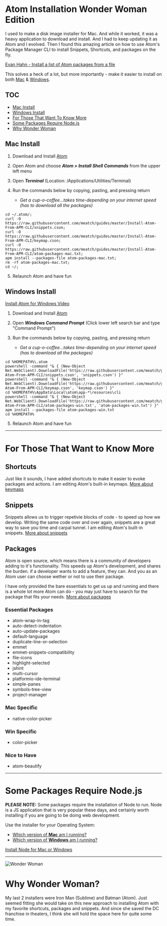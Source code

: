 # Atom Installation Wonder Woman Edition

I used to make a disk image installer for Mac. And while it worked, it was a heavy application to download and install. And I had to keep updating it as Atom and I evolved. Then I found this amazing article on how to use Atom's Package Manager CLI to install Snippets, Shortcuts, and packages on the fly.

<a href="https://evanhahn.com/atom-apm-install-list/" target="_blank">
    Evan Hahn - Install a list of Atom packages from a file
</a>

This solves a heck of a lot, but more importantly - make it easier to install on both [Mac](#mac-install) & [Windows](#windows-install).

## TOC

* [Mac Install](#mac-install)
* [Windows Install](#windows-install)
* [For Those That Want To Know More](#for-those-that-want-to-know-more)
* [Some Packages Require Node.js](#some-packages-require-nodejs)
* [Why Wonder Woman](#why-wonder-woman)


## Mac Install

1. Download and Install <a href="https://atom.io/" target="atom">Atom</a>

2. Open Atom and choose ***Atom > Install Shell Commands*** from the upper left menu

3. Open ***Terminal*** (Location: /Applications/Utilities/Terminal)

4. Run the commands below by copying, pasting, and pressing return
    * *Get a cup-o-coffee...takes time-depending on your internet speed (has to download all the packages)*

```
cd ~/.atom/;
curl -O https://raw.githubusercontent.com/meatch/guides/master/Install-Atom-From-APM-CLI/snippets.cson;
curl -O https://raw.githubusercontent.com/meatch/guides/master/Install-Atom-From-APM-CLI/keymap.cson;
curl -O https://raw.githubusercontent.com/meatch/guides/master/Install-Atom-From-APM-CLI/atom-packages-mac.txt;
apm install --packages-file atom-packages-mac.txt;  
rm -rf atom-packages-mac.txt;
cd ~/;
```

5. Relaunch Atom and have fun

## Windows Install

<a href="https://enspyred.com/assets/repo/Windows-Install-Web-Software/2-Atom.mp4" target="windows-atom-video">
	Install Atom for Windows Video
</a>

1. Download and Install <a href="https://atom.io/" target="atom">Atom</a>

2. Open ***Windows Command Prompt*** (Click lower left search bar and type "Command Prompt")

3. Run the commands below by copying, pasting, and pressing return
    * *Get a cup-o-coffee...takes time-depending on your internet speed (has to download all the packages)*

```
cd %HOMEPATH%\.atom
powershell -command "& { (New-Object Net.WebClient).DownloadFile('https://raw.githubusercontent.com/meatch/guides/master/Install-Atom-From-APM-CLI/snippets.cson', 'snippets.cson') }"
powershell -command "& { (New-Object Net.WebClient).DownloadFile('https://raw.githubusercontent.com/meatch/guides/master/Install-Atom-From-APM-CLI/keymap.cson', 'keymap.cson') }"
cd %HOMEPATH%\AppData\Local\atom\app-*\resources\cli
powershell -command "& { (New-Object Net.WebClient).DownloadFile('https://raw.githubusercontent.com/meatch/guides/master/Install-Atom-From-APM-CLI/atom-packages-win.txt', 'atom-packages-win.txt') }"
apm install --packages-file atom-packages-win.txt
cd %HOMEPATH%
```

5. Relaunch Atom and have fun

---

# For Those That Want to Know More

## Shortcuts
Just like it sounds, I have added shortcuts to make it easier to evoke packages and actions. I am editing Atom's built-in keymaps.
<a
    class="btn btn-primary"
    href="http://flight-manual.atom.io/behind-atom/sections/keymaps-in-depth/"
    target="keymaps"
    >
    More about keymaps
</a>


## Snippets
Snippets allows us to trigger repetivie blocks of code - to speed up how we develop. Writing the same code over and over again, snippets are a great way to save you time and carpal tunnel. I am editing Atom's built-in snippets.
<a
    class="btn btn-primary"
    href="http://flight-manual.atom.io/using-atom/sections/snippets/"
    target="snippets"
    >
    More about snippets
</a>


## Packages
Atom is open source, which means there is a community of developers adding to it's functionality. This speeds up Atom's development, and shares the burden. if a developer wants to add a feature, they can. And you as an Atom user can choose wether or not to use their package.

I have only provided the bare essentials to get us up and running and there is a whole lot more Atom can do - you may just have to search for the package that fits your needs.
<a
    class="btn btn-primary"
    href="http://flight-manual.atom.io/using-atom/sections/atom-packages/"
    target="packages"
    >
    More about packages
</a>

### Essential Packages
* atom-wrap-in-tag
* auto-detect-indentation
* auto-update-packages
* default-language
* duplicate-line-or-selection
* emmet
* emmet-snippets-compatibility
* file-icons
* highlight-selected
* jshint
* multi-cursor
* platformio-ide-terminal
* simple-panes
* symbols-tree-view
* project-manager

### Mac Specific
* native-color-picker

### Win Specific
* color-picker

### Nice to Have
* atom-beautify

---

# Some Packages Require Node.js
**PLEASE NOTE:** Some packages require the installation of Node to run. Node is a JS application that is very popular these days, and certainly worth installing if you are going to be doing web development.

Use the installer for your Operating System:

* [ Which version of **Mac** am I running? ](https://support.apple.com/en-us/HT201260)
* [ Which version of **Windows** am I running? ](https://support.microsoft.com/en-us/help/13443/windows-which-operating-system)

[Install Node for Mac or Windows](https://nodejs.org/en/download/)

---

![Wonder Woman](https://upload.wikimedia.org/wikipedia/en/e/ed/Wonder_Woman_%282017_film%29.jpg)

# Why Wonder Woman?

My last 2 installers were Iron Man (Sublime) and Batman (Atom). Just seemed fitting she would take on this new approach to installing Atom with my favorite shortcuts, packages and snippets. And since she saved the DC franchise in theaters, I think she will hold the space here for quite some time.
